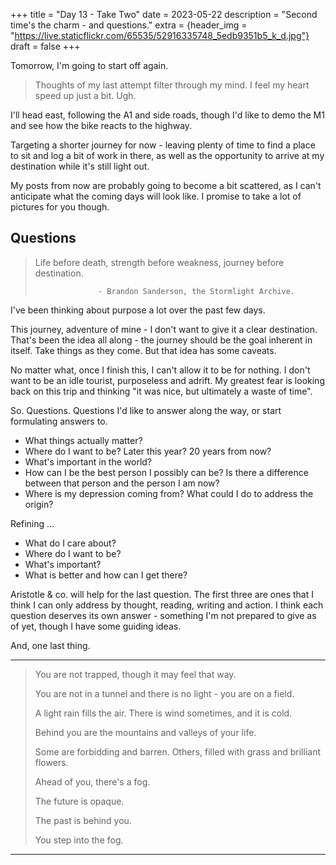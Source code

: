 +++
title = "Day 13 - Take Two"
date = 2023-05-22
description = "Second time's the charm - and questions."
extra = {header_img = "https://live.staticflickr.com/65535/52916335748_5edb9351b5_k_d.jpg"}
draft = false
+++

Tomorrow, I'm going to start off again. 

> Thoughts of my last attempt filter through my mind. I feel my heart speed up just a bit. Ugh. 

I'll head east, following the A1 and side roads, though I'd like to demo the M1 and see how the bike reacts to the highway.

<div class="gallery">
    <a href="https://live.staticflickr.com/65535/52916431798_467e3ea617_o_d.png" data-ngthumb="https://live.staticflickr.com/65535/52916431798_467e3ea617_o_d.png"></a>
</div>

Targeting a shorter journey for now - leaving plenty of time to find a place to sit and log a bit of work in there, as well as the opportunity to arrive at my destination while it's still light out. 

My posts from now are probably going to become a bit scattered, as I can't anticipate what the coming days will look like. I promise to take a lot of pictures for you though. 

## Questions

> Life before death, strength before weakness, journey before destination.
>
>                   - Brandon Sanderson, the Stormlight Archive.

I've been thinking about purpose a lot over the past few days. 

This journey, adventure of mine - I don't want to give it a clear destination. That's been the idea all along - the journey should be the goal inherent in itself. Take things as they come. But that idea has some caveats. 

No matter what, once I finish this, I can't allow it to be for nothing. I don't want to be an idle tourist, purposeless and adrift. My greatest fear is looking back on this trip and thinking "it was nice, but ultimately a waste of time". 

So. Questions. Questions I'd like to answer along the way, or start formulating answers to.

* What things actually matter?
* Where do I want to be? Later this year? 20 years from now?
* What's important in the world? 
* How can I be the best person I possibly can be? Is there a difference between that person and the person I am now?
* Where is my depression coming from? What could I do to address the origin? 

Refining ...

* What do I care about?
* Where do I want to be?
* What's important?
* What is better and how can I get there?

Aristotle & co. will help for the last question. The first three are ones that I think I can only address by thought, reading, writing and action. I think each question deserves its own answer - something I'm not prepared to give as of yet, though I have some guiding ideas. 

And, one last thing. 

---

> You are not trapped, though it may feel that way. 
> 
> You are not in a tunnel and there is no light - you are on a field. 
> 
> A light rain fills the air. There is wind sometimes, and it is cold. 
> 
> Behind you are the mountains and valleys of your life.
>
> Some are forbidding and barren. Others, filled with grass and brilliant flowers. 
>
> Ahead of you, there's a fog. 
>
> The future is opaque.
>
> The past is behind you. 
>
> You step into the fog. 

---
